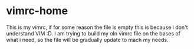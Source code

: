vimrc-home
==========

This is my vimrc, if for some reason the file is empty this is because i don't understand VIM :D. I am trying to build my oln vimrc file on the bases of what i need, so the file will be gradually update to mach my needs.

